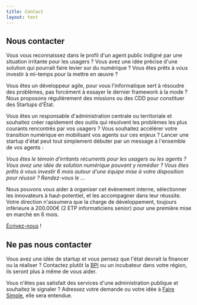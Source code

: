 ```yaml
---
title: Contact
layout: text
---
```

## Nous contacter

Vous vous reconnaissez dans le profil d'un agent public indigné par une situation irritante pour les usagers ? Vous avez une idée précise d'une solution qui pourrait faire levier sur du numérique ? Vous êtes prêts à vous investir à mi-temps pour la mettre en œuvre ?

Vous êtes un développeur agile, pour vous l'informatique sert à résoudre des problèmes, pas forcément à essayer le dernier framework à la mode ? Nous proposons régulièrement des missions ou des CDD pour constituer des Startups d'État.

Vous êtes un responsable d'administration centrale ou territoriale et souhaitez créer rapidement des outils qui résolvent les problèmes les plus courants rencontrés par vos usagers ? Vous souhaitez accélérer votre transition numérique en mobilisant vos agents sur ces enjeux ? Lancer une startup d'état peut tout simplement débuter par un message à l'ensemble de vos agents :

*Vous êtes le témoin d'irritants récurrents pour les usagers ou les agents ? Vous avez une idée de solution numérique pouvant y remédier ? Vous êtes prêts à vous investir 6 mois autour d'une équipe mise à votre disposition pour réussir ? Rendez-vous le ...*

Nous pouvons vous aider à organiser cet évènement interne, sélectionner les innovateurs à haut-potentiel, et les accompagner dans leur réussite. Votre direction n'assumera que la charge de développement, toujours inférieure à 200.000€ (2 ETP informaticiens senior) pour une première mise en marché en 6 mois.

[Écrivez-nous](mailto:recrutement@beta.gouv.fr) !

## Ne pas nous contacter

Vous avez une idée de startup et vous pensez que l'état devrait la financer ou la réaliser ? Contactez plutôt la [BPI](http://www.bpifrance.fr/) ou un incubateur dans votre région, ils seront plus à même de vous aider.

Vous n'êtes pas satisfait des services d'une administration publique et souhaitez le signaler ? Adressez votre demande ou votre idée à [Faire Simple](http://www.faire-simple.gouv.fr/), elle sera entendue.
